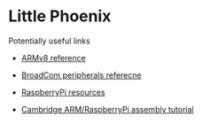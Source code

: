 # Little Phoenix

Potentially useful links

- [ARMv8 reference](https://www.element14.com/community/servlet/JiveServlet/previewBody/41836-102-1-229511/ARM.Reference_Manual.pdf)

- [BroadCom peripherals referecne](http://www.cl.cam.ac.uk/projects/raspberrypi/tutorials/os/downloads/SoC-Peripherals.pdf)

- [RaspberryPi resources](https://www.raspberrypi.org/resources/)

- [Cambridge ARM/RaspberryPi assembly tutorial](http://www.cl.cam.ac.uk/projects/raspberrypi/tutorials/os/index.html)
